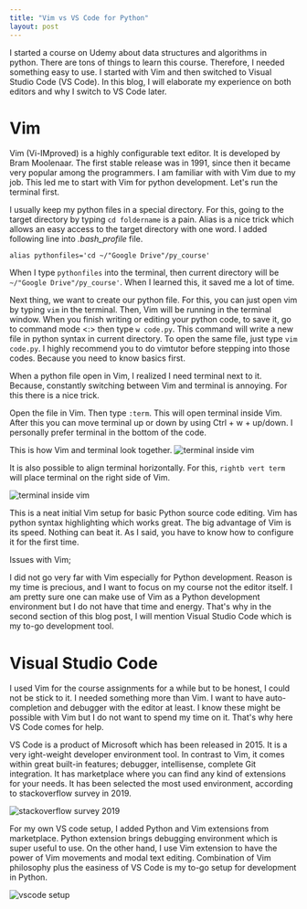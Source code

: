 ```yaml
---
title: "Vim vs VS Code for Python"
layout: post
---
```


I started a course on Udemy about data structures and algorithms in python. There are tons of things to learn this course. Therefore, I needed something easy to use. I started with Vim and then switched to Visual Studio Code (VS Code). In this blog, I will elaborate my experience on both editors and why I switch to VS Code later.

# Vim
Vim (Vi-IMproved) is a highly configurable text editor. It is developed by Bram Moolenaar. The first stable release was in 1991, since then it became very popular among the programmers. I am familiar with with Vim due to my job. This led me to start with Vim for python development. 
Let's run the terminal first.

I usually keep my python files in a special directory. For this, going to the target directory by typing `cd foldername` is a pain. Alias is a nice trick which allows an easy access to the target directory with one word. I added following line into *.bash_profile* file.

`alias pythonfiles='cd ~/"Google Drive"/py_course'`

When I type `pythonfiles` into the terminal, then current directory will be `~/"Google Drive"/py_course'`. When I learned this, it saved me a lot of time. 

Next thing, we want to create our python file. For this, you can just open vim by typing `vim` in the terminal. Then, Vim will be running in the terminal window. When you finish writing or editing your python code, to save it, go to command mode <:> then type `w code.py`. This command will write a new file in python syntax in current directory. To open the same file, just type `vim code.py`. I highly recommend you to do vimtutor before stepping into those codes. Because you need to know basics first. 

When a python file open in Vim, I realized I need terminal next to it. Because, constantly switching between Vim and terminal is annoying. For this there is a nice trick. 

Open the file in Vim. Then type `:term`. This will open terminal inside Vim. After this you can move terminal up or down by using Ctrl + w + up/down. I personally prefer terminal in the bottom of the code. 

This is how Vim and terminal look together.
![terminal inside vim](vim_term.png)

It is also possible to align terminal horizontally. For this, `rightb vert term` will place terminal on the right side of Vim. 

![terminal inside vim](vim_term_h.png)

This is a neat initial Vim setup for basic Python source code editing. Vim has python syntax highlighting which works great. The big advantage of Vim is its speed. Nothing can beat it. As I said, you have to know how to configure it for the first time. 

Issues with Vim;

I did not go very far with Vim especially for Python development. Reason is my time is precious, and I want to focus on my course not the editor itself. I am pretty sure one can make use of Vim as a Python development environment but I do not have that time and energy. That's why in the second section of this blog post, I will mention Visual Studio Code which is my to-go development tool. 

# Visual Studio Code

I used Vim for the course assignments for a while but to be honest, I could not be stick to it. I needed something more than Vim. I want to have auto-completion and debugger with the editor at least. I know these might be possible with Vim but I do not want to spend my time on it. That's why here VS Code comes for help. 

VS Code is a product of Microsoft which has been released in 2015. It is a very ight-weight developer environment tool. In contrast to Vim, it comes within great built-in features; debugger, intellisense, complete Git integration. It has marketplace where you can find any kind of extensions for your needs. It has been selected the most used environment, according to stackoverflow survey in 2019.  

![stackoverflow survey 2019](so_survey_2019.png)

For my own VS code setup, I added Python and Vim extensions from marketplace. Python extension brings debugging environment which is super useful to use. On the other hand, I use Vim extension to have the power of Vim movements and modal text editing. Combination of Vim philosophy plus the easiness of VS Code is my to-go setup for development in Python.

![vscode setup](vscode_setup.png)

